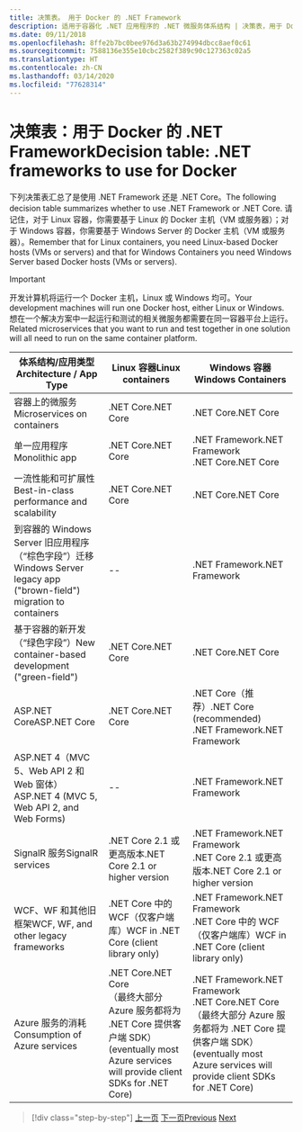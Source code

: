 ```yaml
---
title: 决策表。 用于 Docker 的 .NET Framework
description: 适用于容器化 .NET 应用程序的 .NET 微服务体系结构 | 决策表，用于 Docker 的 .NET Framework
ms.date: 09/11/2018
ms.openlocfilehash: 8ffe2b7bc0bee976d3a63b274994dbcc8aef0c61
ms.sourcegitcommit: 7588136e355e10cbc2582f389c90c127363c02a5
ms.translationtype: HT
ms.contentlocale: zh-CN
ms.lasthandoff: 03/14/2020
ms.locfileid: "77628314"
---
```

# <a name="decision-table-net-frameworks-to-use-for-docker"></a><span data-ttu-id="3cc67-104">决策表：用于 Docker 的 .NET Framework</span><span class="sxs-lookup"><span data-stu-id="3cc67-104">Decision table: .NET frameworks to use for Docker</span></span>

<span data-ttu-id="3cc67-105">下列决策表汇总了是使用 .NET Framework 还是 .NET Core。</span><span class="sxs-lookup"><span data-stu-id="3cc67-105">The following decision table summarizes whether to use .NET Framework or .NET Core.</span></span> <span data-ttu-id="3cc67-106">请记住，对于 Linux 容器，你需要基于 Linux 的 Docker 主机（VM 或服务器）；对于 Windows 容器，你需要基于 Windows Server 的 Docker 主机（VM 或服务器）。</span><span class="sxs-lookup"><span data-stu-id="3cc67-106">Remember that for Linux containers, you need Linux-based Docker hosts (VMs or servers) and that for Windows Containers you need Windows Server based Docker hosts (VMs or servers).</span></span>

> [!IMPORTANT]
> <span data-ttu-id="3cc67-107">开发计算机将运行一个 Docker 主机，Linux 或 Windows 均可。</span><span class="sxs-lookup"><span data-stu-id="3cc67-107">Your development machines will run one Docker host, either Linux or Windows.</span></span> <span data-ttu-id="3cc67-108">想在一个解决方案中一起运行和测试的相关微服务都需要在同一容器平台上运行。</span><span class="sxs-lookup"><span data-stu-id="3cc67-108">Related microservices that you want to run and test together in one solution will all need to run on the same container platform.</span></span>

| <span data-ttu-id="3cc67-109">体系结构/应用类型</span><span class="sxs-lookup"><span data-stu-id="3cc67-109">Architecture / App Type</span></span> | <span data-ttu-id="3cc67-110">Linux 容器</span><span class="sxs-lookup"><span data-stu-id="3cc67-110">Linux containers</span></span> | <span data-ttu-id="3cc67-111">Windows 容器</span><span class="sxs-lookup"><span data-stu-id="3cc67-111">Windows Containers</span></span> |
|-------------------------|------------------|--------------------|
| <span data-ttu-id="3cc67-112">容器上的微服务</span><span class="sxs-lookup"><span data-stu-id="3cc67-112">Microservices on containers</span></span> | <span data-ttu-id="3cc67-113">.NET Core</span><span class="sxs-lookup"><span data-stu-id="3cc67-113">.NET Core</span></span> | <span data-ttu-id="3cc67-114">.NET Core</span><span class="sxs-lookup"><span data-stu-id="3cc67-114">.NET Core</span></span> |
| <span data-ttu-id="3cc67-115">单一应用程序</span><span class="sxs-lookup"><span data-stu-id="3cc67-115">Monolithic app</span></span> | <span data-ttu-id="3cc67-116">.NET Core</span><span class="sxs-lookup"><span data-stu-id="3cc67-116">.NET Core</span></span> | <span data-ttu-id="3cc67-117">.NET Framework</span><span class="sxs-lookup"><span data-stu-id="3cc67-117">.NET Framework</span></span> <br/> <span data-ttu-id="3cc67-118">.NET Core</span><span class="sxs-lookup"><span data-stu-id="3cc67-118">.NET Core</span></span> |
| <span data-ttu-id="3cc67-119">一流性能和可扩展性</span><span class="sxs-lookup"><span data-stu-id="3cc67-119">Best-in-class performance and scalability</span></span> | <span data-ttu-id="3cc67-120">.NET Core</span><span class="sxs-lookup"><span data-stu-id="3cc67-120">.NET Core</span></span> | <span data-ttu-id="3cc67-121">.NET Core</span><span class="sxs-lookup"><span data-stu-id="3cc67-121">.NET Core</span></span> |
| <span data-ttu-id="3cc67-122">到容器的 Windows Server 旧应用程序（“棕色字段”）迁移</span><span class="sxs-lookup"><span data-stu-id="3cc67-122">Windows Server legacy app ("brown-field") migration to containers</span></span> | -- | <span data-ttu-id="3cc67-123">.NET Framework</span><span class="sxs-lookup"><span data-stu-id="3cc67-123">.NET Framework</span></span> |
| <span data-ttu-id="3cc67-124">基于容器的新开发（“绿色字段”）</span><span class="sxs-lookup"><span data-stu-id="3cc67-124">New container-based development ("green-field")</span></span> | <span data-ttu-id="3cc67-125">.NET Core</span><span class="sxs-lookup"><span data-stu-id="3cc67-125">.NET Core</span></span> | <span data-ttu-id="3cc67-126">.NET Core</span><span class="sxs-lookup"><span data-stu-id="3cc67-126">.NET Core</span></span> |
| <span data-ttu-id="3cc67-127">ASP.NET Core</span><span class="sxs-lookup"><span data-stu-id="3cc67-127">ASP.NET Core</span></span> | <span data-ttu-id="3cc67-128">.NET Core</span><span class="sxs-lookup"><span data-stu-id="3cc67-128">.NET Core</span></span> | <span data-ttu-id="3cc67-129">.NET Core（推荐）</span><span class="sxs-lookup"><span data-stu-id="3cc67-129">.NET Core (recommended)</span></span> <br/> <span data-ttu-id="3cc67-130">.NET Framework</span><span class="sxs-lookup"><span data-stu-id="3cc67-130">.NET Framework</span></span> |
| <span data-ttu-id="3cc67-131">ASP.NET 4（MVC 5、Web API 2 和 Web 窗体）</span><span class="sxs-lookup"><span data-stu-id="3cc67-131">ASP.NET 4 (MVC 5, Web API 2, and Web Forms)</span></span> | -- | <span data-ttu-id="3cc67-132">.NET Framework</span><span class="sxs-lookup"><span data-stu-id="3cc67-132">.NET Framework</span></span> |
| <span data-ttu-id="3cc67-133">SignalR 服务</span><span class="sxs-lookup"><span data-stu-id="3cc67-133">SignalR services</span></span> | <span data-ttu-id="3cc67-134">.NET Core 2.1 或更高版本</span><span class="sxs-lookup"><span data-stu-id="3cc67-134">.NET Core 2.1 or higher version</span></span> | <span data-ttu-id="3cc67-135">.NET Framework</span><span class="sxs-lookup"><span data-stu-id="3cc67-135">.NET Framework</span></span> <br/> <span data-ttu-id="3cc67-136">.NET Core 2.1 或更高版本</span><span class="sxs-lookup"><span data-stu-id="3cc67-136">.NET Core 2.1 or higher version</span></span> |
| <span data-ttu-id="3cc67-137">WCF、WF 和其他旧框架</span><span class="sxs-lookup"><span data-stu-id="3cc67-137">WCF, WF, and other legacy frameworks</span></span> | <span data-ttu-id="3cc67-138">.NET Core 中的 WCF（仅客户端库）</span><span class="sxs-lookup"><span data-stu-id="3cc67-138">WCF in .NET Core (client library only)</span></span> | <span data-ttu-id="3cc67-139">.NET Framework</span><span class="sxs-lookup"><span data-stu-id="3cc67-139">.NET Framework</span></span> <br/> <span data-ttu-id="3cc67-140">.NET Core 中的 WCF（仅客户端库）</span><span class="sxs-lookup"><span data-stu-id="3cc67-140">WCF in .NET Core (client library only)</span></span> |
| <span data-ttu-id="3cc67-141">Azure 服务的消耗</span><span class="sxs-lookup"><span data-stu-id="3cc67-141">Consumption of Azure services</span></span> | <span data-ttu-id="3cc67-142">.NET Core</span><span class="sxs-lookup"><span data-stu-id="3cc67-142">.NET Core</span></span> <br/> <span data-ttu-id="3cc67-143">（最终大部分 Azure 服务都将为 .NET Core 提供客户端 SDK）</span><span class="sxs-lookup"><span data-stu-id="3cc67-143">(eventually most Azure services will provide client SDKs for .NET Core)</span></span> | <span data-ttu-id="3cc67-144">.NET Framework</span><span class="sxs-lookup"><span data-stu-id="3cc67-144">.NET Framework</span></span> <br/> <span data-ttu-id="3cc67-145">.NET Core</span><span class="sxs-lookup"><span data-stu-id="3cc67-145">.NET Core</span></span> <br/> <span data-ttu-id="3cc67-146">（最终大部分 Azure 服务都将为 .NET Core 提供客户端 SDK）</span><span class="sxs-lookup"><span data-stu-id="3cc67-146">(eventually most Azure services will provide client SDKs for .NET Core)</span></span> |

>[!div class="step-by-step"]
><span data-ttu-id="3cc67-147">[上一页](net-framework-container-scenarios.md)
>[下一页](net-container-os-targets.md)</span><span class="sxs-lookup"><span data-stu-id="3cc67-147">[Previous](net-framework-container-scenarios.md)
[Next](net-container-os-targets.md)</span></span>
